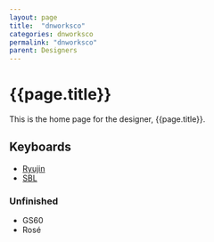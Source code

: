 ```yaml
---
layout: page
title:  "dnworksco"
categories: dnworksco
permalink: "dnworksco"
parent: Designers
---
```

# {{page.title}}

This is the home page for the designer, {{page.title}}.

## Keyboards

- [Ryujin](/dnworksco/ryujin)
- [SBL](/dnworksco/SBL)

### Unfinished

- GS60
- Rosé
